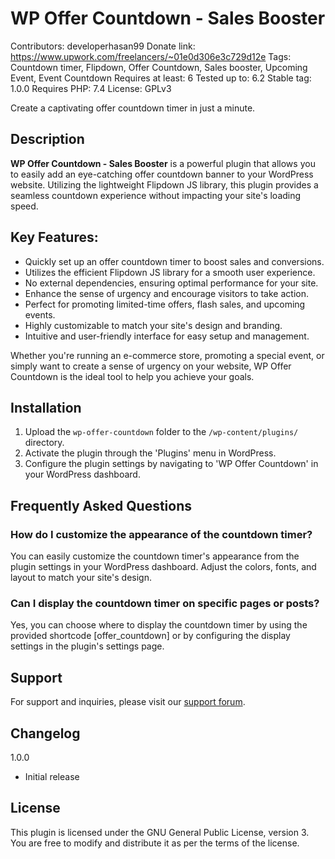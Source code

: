 # WP Offer Countdown - Sales Booster #
Contributors: developerhasan99
Donate link: https://www.upwork.com/freelancers/~01e0d306e3c729d12e
Tags: Countdown timer, Flipdown, Offer Countdown, Sales booster, Upcoming Event, Event Countdown
Requires at least: 6
Tested up to: 6.2
Stable tag: 1.0.0
Requires PHP: 7.4
License: GPLv3

Create a captivating offer countdown timer in just a minute.

## Description ##

**WP Offer Countdown - Sales Booster** is a powerful plugin that allows you to easily add an eye-catching offer countdown banner to your WordPress website. Utilizing the lightweight Flipdown JS library, this plugin provides a seamless countdown experience without impacting your site's loading speed.

## Key Features: ##

- Quickly set up an offer countdown timer to boost sales and conversions.
- Utilizes the efficient Flipdown JS library for a smooth user experience.
- No external dependencies, ensuring optimal performance for your site.
- Enhance the sense of urgency and encourage visitors to take action.
- Perfect for promoting limited-time offers, flash sales, and upcoming events.
- Highly customizable to match your site's design and branding.
- Intuitive and user-friendly interface for easy setup and management.

Whether you're running an e-commerce store, promoting a special event, or simply want to create a sense of urgency on your website, WP Offer Countdown is the ideal tool to help you achieve your goals.

## Installation ##

1. Upload the `wp-offer-countdown` folder to the `/wp-content/plugins/` directory.
2. Activate the plugin through the 'Plugins' menu in WordPress.
3. Configure the plugin settings by navigating to 'WP Offer Countdown' in your WordPress dashboard.

## Frequently Asked Questions ##

### How do I customize the appearance of the countdown timer?

You can easily customize the countdown timer's appearance from the plugin settings in your WordPress dashboard. Adjust the colors, fonts, and layout to match your site's design.

### Can I display the countdown timer on specific pages or posts?

Yes, you can choose where to display the countdown timer by using the provided shortcode [offer_countdown] or by configuring the display settings in the plugin's settings page.

## Support ##

For support and inquiries, please visit our [support forum](https://wordpress.org/support/plugin/wp-offer-countdown-sales-booster/).

## Changelog ##

1.0.0 
* Initial release

## License ##

This plugin is licensed under the GNU General Public License, version 3. You are free to modify and distribute it as per the terms of the license.
    